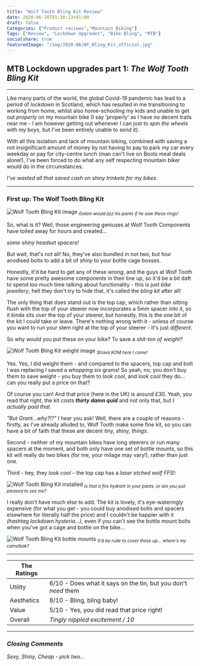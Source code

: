 ```yaml
---
title: "Wolf Tooth Bling Kit Review"
date: 2020-06-28T01:30:23+01:00
draft: false
Categories: ["Product reviews","Mountain Biking"]
Tags: ["Review", "Lockdown Upgrades", "Bike Bling", "MTB"]
socialshare: true
featuredImage: "/img/2020-06/WT_Bling_Kit_official.jpg"
---
```


## MTB Lockdown upgrades part 1: _The Wolf Tooth Bling Kit_
___

Like many parts of the world, the global Covid-19 pandemic has lead to a period of _lockdown_ in Scotland, which has resulted in me transitioning to working from home, whilst also home-schooling my kids and unable to get out _properly_ on my mountain bike (I say 'properly' as I have no decent trails near me - I am however getting out whenever I can just to _spin the wheels_ with my boys, but I've been entirely unable to _send it_).

With all this isolation and lack of mountain biking, combined with saving a not insignificant amount of money by not having to pay to park my car every weekday or pay for city-centre lunch (man can't live on Boots meal deals alone!), I've been forced to do what any self respecting mountain biker would do in the circumstances.

_I've wasted all that saved cash on shiny trinkets for my bikes_.

___

### First up: **The Wolf Tooth Bling Kit**
![Wolf Tooth Bling Kit image](/img/2020-06/WT_Bling_Kit_official.jpg "Doesn't it look shiny!")
<sub> _Golem would jizz his pants if he saw these rings!_ </sub>

So, what is it? Well, those engineering geniuses at Wolf Tooth Components have toiled away for hours and created...

_some shiny headset spacers!_

But wait, that's not all! No, they've also bundled in not two, but four anodised bolts to add a bit of _shiny_ to your bottle cage bosses.

Honestly, it'd be hard to get any of these _wrong_, and the guys at Wolf Tooth have some pretty awesome components in their line up, so it'd be a bit daft to spend too much time talking about functionality - this is just _bike jewellery_, hell they don't try to hide that, it's called the _bling kit_ after all!

The only thing that does stand out is the top cap, which rather than sitting flush with the top of your steerer now incorporates a 5mm spacer into it, so it kinda sits _over_ the top of your steerer, but honestly, this is the one bit of the kit I could take or leave. There's nothing wrong with it - unless of course you want to run your stem right at the top of your steerer - it's just _different_.

So why would you put these on your bike? To save a _shit-ton of weight?_

![Wolf Tooth Bling Kit weight image](/img/2020-06/WTBK_Weight_Weenie.jpg "I can see those Strava PR's now...")
<sub> _Strava KOM here I come!_ </sub>

Yes. Yes, I did weight them - and compared to the spacers, top cap and bolt I was replacing I saved a _whopping_ six grams!
So yeah, no, you don't buy them to save weight - you buy them to _look cool_, and look cool they do... can you really put a price on that?

Of course you can! And that price (here in the UK) is around £30. Yeah, you read that right, the kit costs _**thirty damn quid**_ and not only that, but _I actually paid that_.

_"But Grant...why?!?"_ I hear you ask! Well, there are a couple of reasons - firstly, as I've already alluded to, Wolf Tooth make some fine kit, so you can have a bit of faith that these are decent _tiny, shiny, things_.

Second - neither of my mountain bikes have long steerers or run many spacers at the moment, and both only have one set of bottle mounts, so this kit will really do two bikes (for me, your milage may vary!), rather than just one.

Third - hey, they _look cool_ - the top cap has a _laser etched wolf FFS!_:

![Wolf Tooth Bling Kit installed](/img/2020-06/WTBK_Close_up.jpg "Hear me roar!")
<sub> _Is that a fire hydrant in your pants, or are you just pleased to see me?_ </sub>

I really don't have much else to add. The kit is lovely, it's eye-wateringly expensive (for what you get - you could buy anodised bolts and spacers elsewhere for literally half the price) and I couldn't be happier with it _(hashtag lockdown hysteria...)_, even if you can't see the bottle mount bolts when you've got a cage and bottle on the bike...

![Wolf Tooth Bling Kit bottle mounts](/img/2020-06/WTBK_Bolts.jpg "Still sexy though!")
<sub> _It'd be rude to cover these up... where's my camelbak?_ </sub>



___
| The Ratings   |   |
|---------------|---|
| Utility | 6/10 - Does what it says on the tin, but you don't _need_ them  |
| Aesthetics    |  8/10 - Bling, bling baby! |
| Value         | 5/10 -  Yes, you did read that price right! |
| Overall       | _Tingly nippled excitement / 10_  |

___
### _Closing Comments_

_Sexy, Shiny, Cheap - pick two..._
